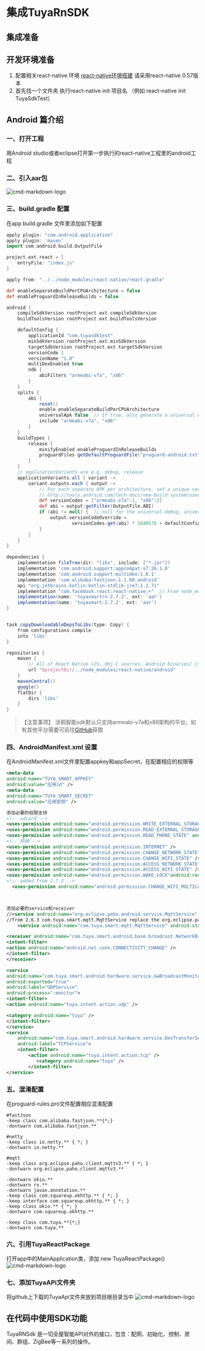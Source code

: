 # 集成TuyaRnSDK
## 集成准备
## 开发环境准备
1. 配置相关react-native 环境 [react-native环境搭建](https://reactnative.cn/docs/getting-started.html)  请采用react-native 0.57版本
2. 首先找一个文件夹 执行react-native init 项目名
（例如 react-native init TuyaSdkTest）

## Android 篇介绍
### 一、打开工程

用Android studio或者eclipse打开第一步执行的react-native工程里的android工程

### 二、引入aar包

![cmd-markdown-logo](images/1522484439507.jpg) 

### 三、build.gradle 配置

在app build.gradle 文件里添加如下配置

```groovy
apply plugin: "com.android.application"
apply plugin: 'maven'
import com.android.build.OutputFile

project.ext.react = [
    entryFile: "index.js"
]

apply from: "../../node_modules/react-native/react.gradle"

def enableSeparateBuildPerCPUArchitecture = false
def enableProguardInReleaseBuilds = false

android {
    compileSdkVersion rootProject.ext.compileSdkVersion
    buildToolsVersion rootProject.ext.buildToolsVersion

    defaultConfig {
        applicationId "com.tuyasdktest"
        minSdkVersion rootProject.ext.minSdkVersion
        targetSdkVersion rootProject.ext.targetSdkVersion
        versionCode 1
        versionName "1.0"
        multiDexEnabled true
        ndk {
            abiFilters "armeabi-v7a", "x86"
        }
    }
    splits {
        abi {
            reset()
            enable enableSeparateBuildPerCPUArchitecture
            universalApk false  // If true, also generate a universal APK
            include "armeabi-v7a", "x86"
        }
    }
    buildTypes {
        release {
            minifyEnabled enableProguardInReleaseBuilds
            proguardFiles getDefaultProguardFile("proguard-android.txt"), "proguard-rules.pro"
        }
    }
    // applicationVariants are e.g. debug, release
    applicationVariants.all { variant ->
        variant.outputs.each { output ->
            // For each separate APK per architecture, set a unique version code as described here:
            // http://tools.android.com/tech-docs/new-build-system/user-guide/apk-splits
            def versionCodes = ["armeabi-v7a":1, "x86":2]
            def abi = output.getFilter(OutputFile.ABI)
            if (abi != null) {  // null for the universal-debug, universal-release variants
                output.versionCodeOverride =
                        versionCodes.get(abi) * 1048576 + defaultConfig.versionCode
            }
        }
    }
}

dependencies {
    implementation fileTree(dir: "libs", include: ["*.jar"])
    implementation 'com.android.support:appcompat-v7:26.1.0'
    implementation 'com.android.support:multidex:1.0.1'
    implementation 'com.alibaba:fastjson:1.1.68.android'
    api "org.jetbrains.kotlin:kotlin-stdlib-jre7:1.2.71"
    implementation "com.facebook.react:react-native:+"  // From node_modules
    implementation(name: 'tuyasmartrn-2.7.2', ext: 'aar')
    implementation(name: 'tuyasmart-2.7.2', ext: 'aar')
}


task copyDownloadableDepsToLibs(type: Copy) {
    from configurations.compile
    into 'libs'
}

repositories {
    maven {
        // All of React Native (JS, Obj-C sources, Android binaries) is installed from npm
        url "$projectDir/../node_modules/react-native/android"
    }
    mavenCentral()
    google()
    flatDir {
        dirs 'libs'
    }
}
```

> 【注意事项】
>涂鸦智能sdk默认只支持armeabi-v7a和x86架构的平台，如有其他平台需要可前往[GitHub](https://github.com/TuyaInc/tuyasmart_android_sdk/tree/master/library)获取

### 四、AndroidManifest.xml 设置

在AndroidManifest.xml文件里配置appkey和appSecret，在配置相应的权限等

```xml
<meta-data
android:name="TUYA_SMART_APPKEY"
android:value="应用id" />
<meta-data
android:name="TUYA_SMART_SECRET"
android:value="应用密钥" />

添加必要的权限支持
<!-- sdcard -->
<uses-permission android:name="android.permission.WRITE_EXTERNAL_STORAGE" />
<uses-permission android:name="android.permission.READ_EXTERNAL_STORAGE" />
<uses-permission android:name="android.permission.READ_PHONE_STATE" android:required="false"/>
<!-- 网络 -->
<uses-permission android:name="android.permission.INTERNET" />
<uses-permission android:name="android.permission.CHANGE_NETWORK_STATE" />
<uses-permission android:name="android.permission.CHANGE_WIFI_STATE" />
<uses-permission android:name="android.permission.ACCESS_NETWORK_STATE" />
<uses-permission android:name="android.permission.ACCESS_WIFI_STATE" />
<uses-permission android:name="android.permission.WAKE_LOCK"android:required="false" />
<!-- added from 2.7.2 -->
  <uses-permission android:name="android.permission.CHANGE_WIFI_MULTICAST_STATE" android:required="false"/>



添加必要的service和receiver
//<service android:name="org.eclipse.paho.android.service.MqttService" />
//from 2.6.3 com.tuya.smart.mqtt.MqttService replace the org.eclipse.paho.android.service.mqttservice
    <service android:name="com.tuya.smart.mqtt.MqttService" android:stopWithTask="true"/>

<receiver android:name="com.tuya.smart.android.base.broadcast.NetworkBroadcastReceiver">
<intent-filter>
<action android:name="android.net.conn.CONNECTIVITY_CHANGE" />
</intent-filter>
</receiver>

<service
android:name="com.tuya.smart.android.hardware.service.GwBroadcastMonitorService"
android:exported="true"
android:label="UDPService"
android:process=":monitor">
<intent-filter>
<action android:name="tuya.intent.action.udp" />

<category android:name="tuya" />
</intent-filter>
</service>
<service
    android:name="com.tuya.smart.android.hardware.service.DevTransferService"
    android:label="TCPService">
    <intent-filter>
    	<action android:name="tuya.intent.action.tcp" />
           <category android:name="tuya" />
        </intent-filter>
</service>

```

### 五、混淆配置

在proguard-rules.pro文件配置相应混淆配置

```shell
#fastJson
-keep class com.alibaba.fastjson.**{*;}
-dontwarn com.alibaba.fastjson.**

#netty
-keep class io.netty.** { *; }
-dontwarn io.netty.**

#mqtt
-keep class org.eclipse.paho.client.mqttv3.** { *; }
-dontwarn org.eclipse.paho.client.mqttv3.**

-dontwarn okio.**
-dontwarn rx.**
-dontwarn javax.annotation.**
-keep class com.squareup.okhttp.** { *; }
-keep interface com.squareup.okhttp.** { *; }
-keep class okio.** { *; }
-dontwarn com.squareup.okhttp.**

-keep class com.tuya.**{*;}
-dontwarn com.tuya.**
```

### 六、引用TuyaReactPackage
打开app中的MainApplication类，添加 new TuyaReactPackage()
![cmd-markdown-logo](images/android-pre.png) 


### 七、添加TuyaAPi文件夹
将github上下载的TuyaApi文件夹放到项目根目录当中
![cmd-markdown-logo](images/android-pre2.png) 

## 在代码中使用SDK功能

TuyaRNSdk 是一切全屋智能API对外的接口，包含：配网、初始化、控制、房间、群组、ZigBee等一系列的操作。




